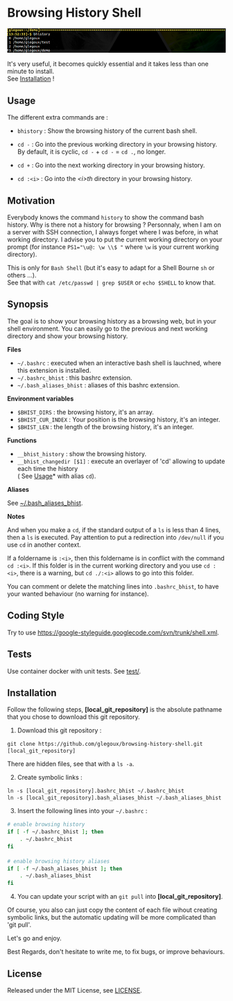 # Browsing History Shell

![alt text][bhistory]

It's very useful, it becomes quickly essential and it takes less than one minute to install.  
See [Installation](https://github.com/glegoux/browsing-history-shell/blob/master/README.md#installation) !

## Usage

The different extra commands are :

* `bhistory` : Show the browsing history of the current bash shell.

* `cd -` : Go into the previous working directory in your browsing history.  
           By default, it is cyclic, `cd -` + `cd -` = `cd .`, no longer.

* `cd +` : Go into the next working directory in your browsing history.

* `cd :<i>` : Go into the *\<i\>th* directory in your browsing history.

## Motivation

Everybody knows the command `history` to show the command bash history. Why is there not a history for browsing ? Personnaly, when I am on a server with SSH connection, I always forget where I was before, in what working directory. I advise you to put the current working directory on your prompt (for instance `PS1="\u@: \w \\$ "` where `\w` is your current working directory).

This is only for `Bash Shell` (but it's easy to adapt for a Shell Bourne `sh` or others ...).  
See that with `cat /etc/passwd | grep $USER` or `echo $SHELL` to know that.

## Synopsis

The goal is to show your browsing history as a browsing web, but in your shell environment. You can easily go to the previous and next working directory and show your browsing history.   
  
**Files**    

* `~/.bashrc` : executed when an interactive bash shell is lauchned, where this extension is installed.  
* `~/.bashrc_bhist` : this bashrc extension.
* `~/.bash_aliases_bhist` : aliases of this bashrc extension.
  
**Environment variables**  

* `$BHIST_DIRS` : the browsing history, it's an array.  
* `$BHIST_CUR_INDEX` : Your position is the browsing history, it's an integer.  
* `$BHIST_LEN` : the length of the browsing history, it's an integer.

**Functions**  

* `__bhist_history` : show the browsing history. 
* `__bhist_changedir [$1]` : execute an overlayer of 'cd' allowing to update each time the history  
                            ( See [Usage](https://github.com/glegoux/browsing-history-shell/blob/master/README.md#usage)* with alias `cd`).


**Aliases**  

See  [~/.bash_aliases_bhist](https://github.com/glegoux/browsing-history-shell/blob/master/.bash_aliases_bhist).  

**Notes**  

And when you make a `cd`, if the standard output of a `ls` is less than 4 lines, then a `ls` is executed. Pay attention to put a redirection into `/dev/null` if you use `cd` in another context. 
  
If a foldername is `:<i>`, then this foldername is in conflict with the command `cd :<i>`. If this folder is in the current working directory and you use `cd :<i>`, there is a warning, but `cd ./:<i>` allows to go into this folder.
  
You can comment or delete the matching lines into `.bashrc_bhist`, to have your wanted behaviour (no warning for instance).


## Coding Style

Try to use https://google-styleguide.googlecode.com/svn/trunk/shell.xml.

## Tests

Use container docker with unit tests. See  [test/](https://github.com/glegoux/browsing-history-shell/blob/master/test/).

## Installation

Follow the following steps, **[local_git_repository]** is the absolute pathname that you chose to download this git repository.

1) Download this git repository :

```
git clone https://github.com/glegoux/browsing-history-shell.git [local_git_repository]
```

There are hidden files, see that with a `ls -a`.

2) Create symbolic links :

```
ln -s [local_git_repository].bashrc_bhist ~/.bashrc_bhist
ln -s [local_git_repository].bash_aliases_bhist ~/.bash_aliases_bhist
```

3) Insert the following lines into your `~/.bashrc` :

```bash
# enable browsing history
if [ -f ~/.bashrc_bhist ]; then
    . ~/.bashrc_bhist
fi

# enable browsing history aliases
if [ -f ~/.bash_aliases_bhist ]; then
    . ~/.bash_aliases_bhist
fi
```

4) You can update your script with an `git pull` into **[local_git_repository]**.

Of course, you also can just copy the content of each file wihout creating symbolic links, but the automatic updating will be more complicated than 'git pull'. 

Let's go and enjoy.

Best Regards, don't hesitate to write me, to fix bugs, or improve behaviours.

## License 

Released under the MIT License, see [LICENSE](https://github.com/glegoux/browsing-history-shell/blob/master/LICENSE/).

[bhistory]: https://github.com/glegoux/browsing-history-shell/blob/master/media/bhistory.png "bhistory"
[cdprevious]: https://github.com/glegoux/browsing-history-shell/blob/master/media/cdprevious.png "cdprevious"
[cdnext]: https://github.com/glegoux/browsing-history-shell/blob/master/media/cdnext.png "cdnext"
[cdhistory]: https://github.com/glegoux/browsing-history-shell/blob/master/media/cdhistory.png "cdhistory"

